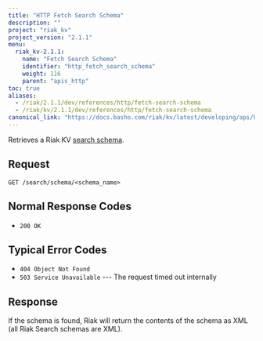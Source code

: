 ```yaml
---
title: "HTTP Fetch Search Schema"
description: ""
project: "riak_kv"
project_version: "2.1.1"
menu:
  riak_kv-2.1.1:
    name: "Fetch Search Schema"
    identifier: "http_fetch_search_schema"
    weight: 116
    parent: "apis_http"
toc: true
aliases:
  - /riak/2.1.1/dev/references/http/fetch-search-schema
  - /riak/kv/2.1.1/dev/references/http/fetch-search-schema
canonical_link: "https://docs.basho.com/riak/kv/latest/developing/api/http/fetch-search-schema"
---
```


Retrieves a Riak KV [search schema](/riak/kv/2.1.1/developing/usage/search-schemas).

## Request

```
GET /search/schema/<schema_name>
```

## Normal Response Codes

* `200 OK`

## Typical Error Codes

* `404 Object Not Found`
* `503 Service Unavailable` --- The request timed out internally

## Response

If the schema is found, Riak will return the contents of the schema as
XML (all Riak Search schemas are XML).
